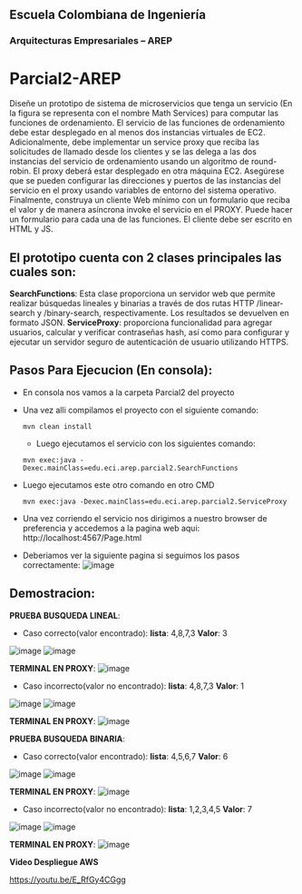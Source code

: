 ## Escuela Colombiana de Ingeniería
### Arquitecturas Empresariales – AREP
# Parcial2-AREP

Diseñe un prototipo de sistema de microservicios que tenga un servicio (En la figura se representa con el nombre Math Services) para computar las funciones de ordenamiento.  El servicio de las funciones de ordenamiento debe estar desplegado en al menos dos instancias virtuales de EC2. Adicionalmente, debe implementar un service proxy que reciba las solicitudes de llamado desde los clientes  y se las delega a las dos instancias del servicio de ordenamiento usando un algoritmo de round-robin. El proxy deberá estar desplegado en otra máquina EC2. Asegúrese que se pueden configurar las direcciones y puertos de las instancias del servicio en el proxy usando variables de entorno del sistema operativo.  Finalmente, construya un cliente Web mínimo con un formulario que reciba el valor y de manera asíncrona invoke el servicio en el PROXY. Puede hacer un formulario para cada una de las funciones. El cliente debe ser escrito en HTML y JS.

 ## El prototipo cuenta con 2 clases principales las cuales son:

  **SearchFunctions**: Esta clase proporciona un servidor web que permite realizar búsquedas lineales y binarias a través de dos rutas HTTP /linear-search y /binary-search, respectivamente. Los resultados se devuelven en formato JSON.
  **ServiceProxy**: proporciona funcionalidad para agregar usuarios, calcular y verificar contraseñas hash, así como para configurar y ejecutar un servidor seguro de autenticación de usuario utilizando HTTPS.

  ## Pasos Para Ejecucion (En consola):
  - En consola nos vamos a la carpeta Parcial2 del proyecto
- Una vez alli compilamos el proyecto con el siguiente comando:
  
  ``` 
  mvn clean install
  ```
  - Luego ejecutamos el servicio con los siguientes comando:
 
  ``` 
  mvn exec:java -Dexec.mainClass=edu.eci.arep.parcial2.SearchFunctions
  ```
- Luego ejecutamos este otro comando en otro CMD

    ``` 
   mvn exec:java -Dexec.mainClass=edu.eci.arep.parcial2.ServiceProxy
  ```
- Una vez corriendo el servicio nos dirigimos a nuestro browser de preferencia y accedemos a la pagina web aqui:
  http://localhost:4567/Page.html

- Deberiamos ver la siguiente pagina si seguimos los pasos correctamente:
![image](https://github.com/JuanFe2001/Parcial2_AREP/assets/123691538/3d6e7905-d73e-4918-a551-64416760dd07)

## Demostracion:

**PRUEBA BUSQUEDA LINEAL**:
* Caso correcto(valor encontrado):
  **lista**: 4,8,7,3
  **Valor**: 3

![image](https://github.com/JuanFe2001/Parcial2_AREP/assets/123691538/0c98af57-0f58-408e-a411-f07399f857d9)
![image](https://github.com/JuanFe2001/Parcial2_AREP/assets/123691538/1fac4b69-4b86-468d-807a-c2d221c48282)


**TERMINAL EN PROXY**:
![image](https://github.com/JuanFe2001/Parcial2_AREP/assets/123691538/b985af81-aa40-42e9-86bf-7f1471667e65)


* Caso incorrecto(valor no encontrado):
  **lista**: 4,8,7,3
  **Valor**: 1

![image](https://github.com/JuanFe2001/Parcial2_AREP/assets/123691538/d146f411-cb9c-4047-8d13-22e94bc8a22f)
![image](https://github.com/JuanFe2001/Parcial2_AREP/assets/123691538/68a9861c-1edb-49b7-8dbb-1d5755f5f360)


**TERMINAL EN PROXY**:
![image](https://github.com/JuanFe2001/Parcial2_AREP/assets/123691538/afa3a43e-43db-4418-a457-c2fb1ae018c4)

**PRUEBA BUSQUEDA BINARIA**:
* Caso correcto(valor encontrado):
  **lista**: 4,5,6,7
  **Valor**: 6

![image](https://github.com/JuanFe2001/Parcial2_AREP/assets/123691538/9eca1305-2a37-473b-b80c-98e37e4bbe31)
![image](https://github.com/JuanFe2001/Parcial2_AREP/assets/123691538/96740563-1ce6-4348-8011-8779e7461eaf)

**TERMINAL EN PROXY**:
![image](https://github.com/JuanFe2001/Parcial2_AREP/assets/123691538/ab3c6127-cc68-42e1-ae0d-950c334d0b07)

* Caso incorrecto(valor no encontrado):
  **lista**: 1,2,3,4,5
  **Valor**: 7

![image](https://github.com/JuanFe2001/Parcial2_AREP/assets/123691538/8c426225-3199-4f55-8875-649070b55c02)
![image](https://github.com/JuanFe2001/Parcial2_AREP/assets/123691538/ad3479ba-a3c8-405c-8c8a-634dc0dd7ca5)

**TERMINAL EN PROXY**:
![image](https://github.com/JuanFe2001/Parcial2_AREP/assets/123691538/f77d6ec8-827d-4944-b8e8-8fbba724f308)

**Video Despliegue AWS**

https://youtu.be/E_RfGy4CGgg







  
  

